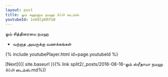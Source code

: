 ```yaml
---
layout: post
title: ஓம் கஹனாய நமஹ ௧௦௮ டைம்ஸ்
youtubeId: 1n60lpKRfG0
---
```

 
 
 ஓம் சித்திரையை நமஹ  
 
 - வற்றாத அவருக்கு வணக்கங்கள் 
 
  
 
  
 
 
 
 
 
 


{% include youtubePlayer.html id=page.youtubeId %}
 
[Next]({{ site.baseurl }}{% link  split2/_posts/2016-08-16-ஓம் ஸ்ரீதாயா நமஹ ௧௦௮ டைம்ஸ்.md%})
 
